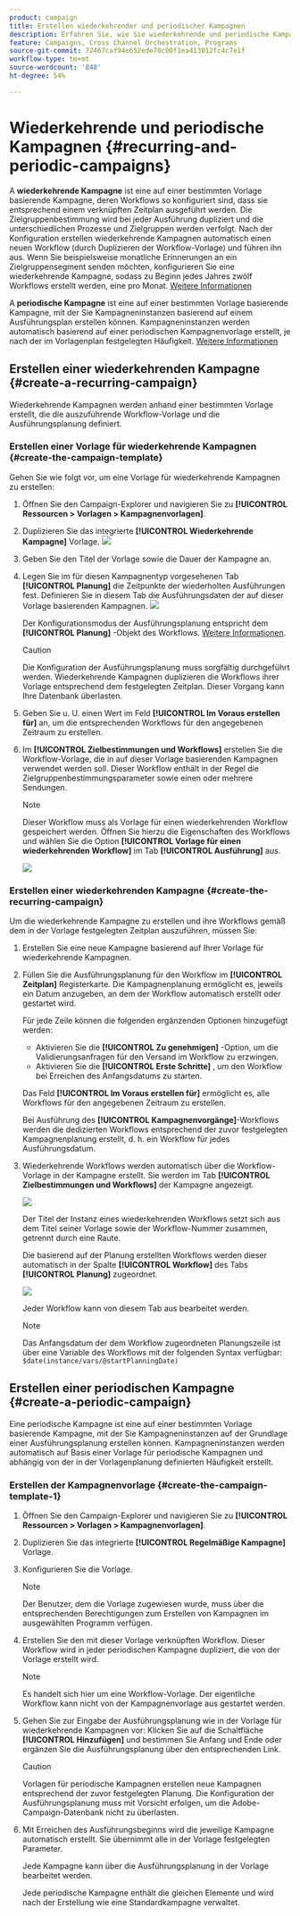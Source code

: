 ```yaml
---
product: campaign
title: Erstellen wiederkehrender und periodischer Kampagnen
description: Erfahren Sie, wie Sie wiederkehrende und periodische Kampagnen erstellen und ausführen
feature: Campaigns, Cross Channel Orchestration, Programs
source-git-commit: 72467caf94e652ede70c00f1ea413012fc4c7e1f
workflow-type: tm+mt
source-wordcount: '848'
ht-degree: 54%

---
```



# Wiederkehrende und periodische Kampagnen {#recurring-and-periodic-campaigns}

A **wiederkehrende Kampagne** ist eine auf einer bestimmten Vorlage basierende Kampagne, deren Workflows so konfiguriert sind, dass sie entsprechend einem verknüpften Zeitplan ausgeführt werden. Die Zielgruppenbestimmung wird bei jeder Ausführung dupliziert und die unterschiedlichen Prozesse und Zielgruppen werden verfolgt.  Nach der Konfiguration erstellen wiederkehrende Kampagnen automatisch einen neuen Workflow (durch Duplizieren der Workflow-Vorlage) und führen ihn aus. Wenn Sie beispielsweise monatliche Erinnerungen an ein Zielgruppensegment senden möchten, konfigurieren Sie eine wiederkehrende Kampagne, sodass zu Beginn jedes Jahres zwölf Workflows erstellt werden, eine pro Monat. [Weitere Informationen](#create-a-recurring-campaign)

A **periodische Kampagne** ist eine auf einer bestimmten Vorlage basierende Kampagne, mit der Sie Kampagneninstanzen basierend auf einem Ausführungsplan erstellen können. Kampagneninstanzen werden automatisch basierend auf einer periodischen Kampagnenvorlage erstellt, je nach der im Vorlagenplan festgelegten Häufigkeit. [Weitere Informationen](#create-a-periodic-campaign)

## Erstellen einer wiederkehrenden Kampagne {#create-a-recurring-campaign}

Wiederkehrende Kampagnen werden anhand einer bestimmten Vorlage erstellt, die die auszuführende Workflow-Vorlage und die Ausführungsplanung definiert.

### Erstellen einer Vorlage für wiederkehrende Kampagnen {#create-the-campaign-template}

Gehen Sie wie folgt vor, um eine Vorlage für wiederkehrende Kampagnen zu erstellen:

1. Öffnen Sie den Campaign-Explorer und navigieren Sie zu **[!UICONTROL Ressourcen > Vorlagen > Kampagnenvorlagen]**.
1. Duplizieren Sie das integrierte **[!UICONTROL Wiederkehrende Kampagne]** Vorlage.
   ![](assets/recurring-campaign-duplicate.png)
1. Geben Sie den Titel der Vorlage sowie die Dauer der Kampagne an.
1. Legen Sie im für diesen Kampagnentyp vorgesehenen Tab **[!UICONTROL Planung]** die Zeitpunkte der wiederholten Ausführungen fest. Definieren Sie in diesem Tab die Ausführungsdaten der auf dieser Vorlage basierenden Kampagnen.
   ![](assets/recurring-campaign-schedule.png)

   Der Konfigurationsmodus der Ausführungsplanung entspricht dem **[!UICONTROL Planung]** -Objekt des Workflows. [Weitere Informationen](../workflow/scheduler.md).

   >[!CAUTION]
   >
   >Die Konfiguration der Ausführungsplanung muss sorgfältig durchgeführt werden. Wiederkehrende Kampagnen duplizieren die Workflows ihrer Vorlage entsprechend dem festgelegten Zeitplan. Dieser Vorgang kann Ihre Datenbank überlasten.

1. Geben Sie u. U. einen Wert im Feld **[!UICONTROL Im Voraus erstellen für]** an, um die entsprechenden Workflows für den angegebenen Zeitraum zu erstellen.
1. Im **[!UICONTROL Zielbestimmungen und Workflows]** erstellen Sie die Workflow-Vorlage, die in auf dieser Vorlage basierenden Kampagnen verwendet werden soll. Dieser Workflow enthält in der Regel die Zielgruppenbestimmungsparameter sowie einen oder mehrere Sendungen.

   >[!NOTE]
   >
   >Dieser Workflow muss als Vorlage für einen wiederkehrenden Workflow gespeichert werden. Öffnen Sie hierzu die Eigenschaften des Workflows und wählen Sie die Option **[!UICONTROL Vorlage für einen wiederkehrenden Workflow]** im Tab **[!UICONTROL Ausführung]** aus.

   ![](assets/recurring-campaign-wf-properties.png)

### Erstellen einer wiederkehrenden Kampagne {#create-the-recurring-campaign}

Um die wiederkehrende Kampagne zu erstellen und ihre Workflows gemäß dem in der Vorlage festgelegten Zeitplan auszuführen, müssen Sie:

1. Erstellen Sie eine neue Kampagne basierend auf Ihrer Vorlage für wiederkehrende Kampagnen.
1. Füllen Sie die Ausführungsplanung für den Workflow im **[!UICONTROL Zeitplan]** Registerkarte. Die Kampagnenplanung ermöglicht es, jeweils ein Datum anzugeben, an dem der Workflow automatisch erstellt oder gestartet wird.

   Für jede Zeile können die folgenden ergänzenden Optionen hinzugefügt werden:

   * Aktivieren Sie die **[!UICONTROL Zu genehmigen]** -Option, um die Validierungsanfragen für den Versand im Workflow zu erzwingen.
   * Aktivieren Sie die **[!UICONTROL Erste Schritte]** , um den Workflow bei Erreichen des Anfangsdatums zu starten.

   Das Feld **[!UICONTROL Im Voraus erstellen für]** ermöglicht es, alle Workflows für den angegebenen Zeitraum zu erstellen.

   Bei Ausführung des **[!UICONTROL Kampagnenvorgänge]**-Workflows werden die dedizierten Workflows entsprechend der zuvor festgelegten Kampagnenplanung erstellt, d. h. ein Workflow für jedes Ausführungsdatum.

1. Wiederkehrende Workflows werden automatisch über die Workflow-Vorlage in der Kampagne erstellt. Sie werden im Tab **[!UICONTROL Zielbestimmungen und Workflows]** der Kampagne angezeigt.

   ![](assets/recurring-wf-created.png)

   Der Titel der Instanz eines wiederkehrenden Workflows setzt sich aus dem Titel seiner Vorlage sowie der Workflow-Nummer zusammen, getrennt durch eine Raute.

   Die basierend auf der Planung erstellten Workflows werden dieser automatisch in der Spalte **[!UICONTROL Workflow]** des Tabs **[!UICONTROL Planung]** zugeordnet.

   ![](assets/recurring-wf-schedule-executed.png)

   Jeder Workflow kann von diesem Tab aus bearbeitet werden.

   >[!NOTE]
   >
   >Das Anfangsdatum der dem Workflow zugeordneten Planungszeile ist über eine Variable des Workflows mit der folgenden Syntax verfügbar:\
   >`$date(instance/vars/@startPlanningDate)`

## Erstellen einer periodischen Kampagne {#create-a-periodic-campaign}

Eine periodische Kampagne ist eine auf einer bestimmten Vorlage basierende Kampagne, mit der Sie Kampagneninstanzen auf der Grundlage einer Ausführungsplanung erstellen können. Kampagneninstanzen werden automatisch auf Basis einer Vorlage für periodische Kampagnen und abhängig von der in der Vorlagenplanung definierten Häufigkeit erstellt.

### Erstellen der Kampagnenvorlage {#create-the-campaign-template-1}

1. Öffnen Sie den Campaign-Explorer und navigieren Sie zu **[!UICONTROL Ressourcen > Vorlagen > Kampagnenvorlagen]**.
1. Duplizieren Sie das integrierte **[!UICONTROL Regelmäßige Kampagne]** Vorlage.
1. Konfigurieren Sie die Vorlage.

   >[!NOTE]
   >
   >Der Benutzer, dem die Vorlage zugewiesen wurde, muss über die entsprechenden Berechtigungen zum Erstellen von Kampagnen im ausgewählten Programm verfügen.

1. Erstellen Sie den mit dieser Vorlage verknüpften Workflow. Dieser Workflow wird in jeder periodischen Kampagne dupliziert, die von der Vorlage erstellt wird.

   >[!NOTE]
   >
   >Es handelt sich hier um eine Workflow-Vorlage. Der eigentliche Workflow kann nicht von der Kampagnenvorlage aus gestartet werden.

1. Gehen Sie zur Eingabe der Ausführungsplanung wie in der Vorlage für wiederkehrende Kampagnen vor: Klicken Sie auf die Schaltfläche **[!UICONTROL Hinzufügen]** und bestimmen Sie Anfang und Ende oder ergänzen Sie die Ausführungsplanung über den entsprechenden Link.

   >[!CAUTION]
   >
   >Vorlagen für periodische Kampagnen erstellen neue Kampagnen entsprechend der zuvor festgelegten Planung. Die Konfiguration der Ausführungsplanung muss mit Vorsicht erfolgen, um die Adobe-Campaign-Datenbank nicht zu überlasten.

1. Mit Erreichen des Ausführungsbeginns wird die jeweilige Kampagne automatisch erstellt. Sie übernimmt alle in der Vorlage festgelegten Parameter.

   Jede Kampagne kann über die Ausführungsplanung in der Vorlage bearbeitet werden.

   Jede periodische Kampagne enthält die gleichen Elemente und wird nach der Erstellung wie eine Standardkampagne verwaltet.
